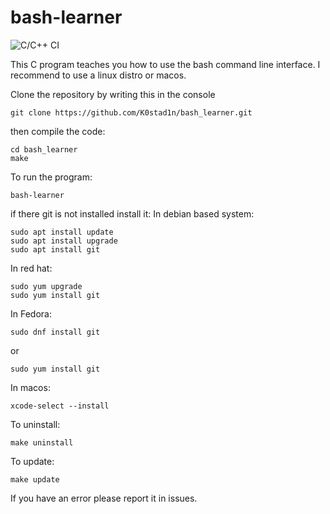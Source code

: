 # bash-learner

![C/C++ CI](https://github.com/K0stad1n/bash_learner/workflows/C/C++%20CI/badge.svg)

This C program teaches you how to use the bash command line interface. I recommend to use a linux distro or macos.

Clone the repository by writing this in the console

```
git clone https://github.com/K0stad1n/bash_learner.git
```
then compile the code:

```
cd bash_learner
make
```
To run the program:
```
bash-learner
```
if there git is not installed install it:
In debian based system:
```
sudo apt install update
sudo apt install upgrade
sudo apt install git
```
In red hat:
```
sudo yum upgrade
sudo yum install git
```
In Fedora:
```
sudo dnf install git
```
or 
```
sudo yum install git
```
In macos:
```
xcode-select --install
```
To uninstall:
```
make uninstall
```
To update:
```
make update
```


If you have an error please report it in issues.
